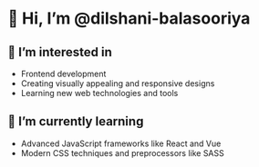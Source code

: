 # 👋 Hi, I’m @dilshani-balasooriya

## 👀 I’m interested in
- Frontend development
- Creating visually appealing and responsive designs
- Learning new web technologies and tools

## 🌱 I’m currently learning
- Advanced JavaScript frameworks like React and Vue
- Modern CSS techniques and preprocessors like SASS
